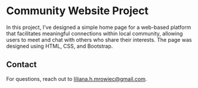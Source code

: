 # Community Website Project

In this project, I've designed a simple home page for a web-based platform that facilitates meaningful connections within local community, allowing users to meet and chat with others who share their interests. The page was designed using HTML, CSS, and Bootstrap.

## Contact

For questions, reach out to [liliana.h.mrowiec@gmail.com](mailto:liliana.h.mrowiec@gmail.com).